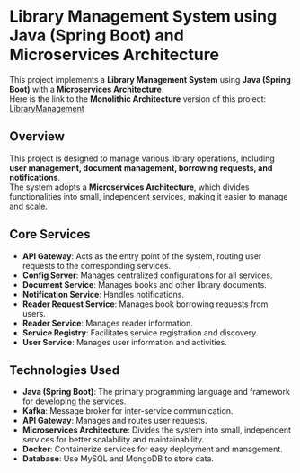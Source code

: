 # Library Management System using Java (Spring Boot) and Microservices Architecture

This project implements a **Library Management System** using **Java (Spring Boot)** with a **Microservices Architecture**.  
Here is the link to the **Monolithic Architecture** version of this project: [LibraryManagement](https://github.com/vdt104/LibraryManagement)

## Overview
This project is designed to manage various library operations, including **user management, document management, borrowing requests, and notifications**.  
The system adopts a **Microservices Architecture**, which divides functionalities into small, independent services, making it easier to manage and scale.

## Core Services
- **API Gateway**: Acts as the entry point of the system, routing user requests to the corresponding services.
- **Config Server**: Manages centralized configurations for all services.
- **Document Service**: Manages books and other library documents.
- **Notification Service**: Handles notifications.
- **Reader Request Service**: Manages book borrowing requests from users.
- **Reader Service**: Manages reader information.
- **Service Registry**: Facilitates service registration and discovery.
- **User Service**: Manages user information and activities.

## Technologies Used
- **Java (Spring Boot)**: The primary programming language and framework for developing the services.
- **Kafka**: Message broker for inter-service communication.
- **API Gateway**: Manages and routes user requests.
- **Microservices Architecture**: Divides the system into small, independent services for better scalability and maintainability.
- **Docker**: Containerize services for easy deployment and management.
- **Database**: Use MySQL and MongoDB to store data.
